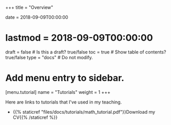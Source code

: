 +++
title = "Overview"

date = 2018-09-09T00:00:00
# lastmod = 2018-09-09T00:00:00

draft = false  # Is this a draft? true/false
toc = true  # Show table of contents? true/false
type = "docs"  # Do not modify.

# Add menu entry to sidebar.
[menu.tutorial]
  name = "Tutorials"
  weight = 1
+++

Here are links to tutorials that I've used in my teaching.

- {{% staticref "files/docs/tutorials/math_tutorial.pdf"}}Download my CV{{% /staticref %}}
